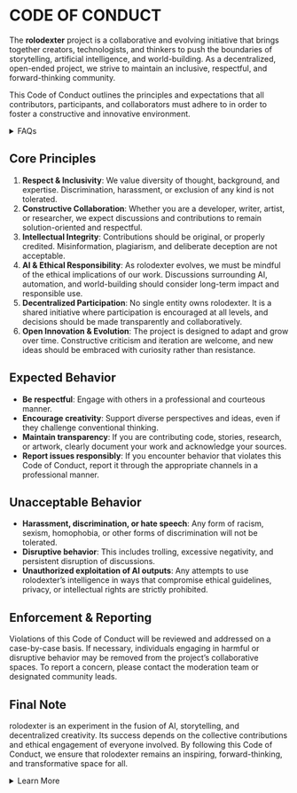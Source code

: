 # CODE OF CONDUCT

The **rolodexter** project is a collaborative and evolving initiative that brings together creators, technologists, and thinkers to push the boundaries of storytelling, artificial intelligence, and world-building. As a decentralized, open-ended project, we strive to maintain an inclusive, respectful, and forward-thinking community.

This Code of Conduct outlines the principles and expectations that all contributors, participants, and collaborators must adhere to in order to foster a constructive and innovative environment.

<details>

<summary>FAQs</summary>

1. [What is World-Building AI?](literary_products/joes_notes/faqs/what_is_world_building_ai.md)
2. [Who or what is rolodexter?](literary_products/joes_notes/faqs/what_is_rolodexter.md)
3. [How is rolodexter being used today?](literary_products/joes_notes/faqs/how_is_rolodexter_being_used.md)
4. [Who is building rolodexter?](literary_products/joes_notes/faqs/who_is_building_rolodexter.md)
5. [What is rolodexter’s literary and visual aesthetic?](literary_products/joes_notes/faqs/what_is_rolodexters_aesthetic.md)

</details>

## Core Principles

1. **Respect & Inclusivity**: We value diversity of thought, background, and expertise. Discrimination, harassment, or exclusion of any kind is not tolerated.
2. **Constructive Collaboration**: Whether you are a developer, writer, artist, or researcher, we expect discussions and contributions to remain solution-oriented and respectful.
3. **Intellectual Integrity**: Contributions should be original, or properly credited. Misinformation, plagiarism, and deliberate deception are not acceptable.
4. **AI & Ethical Responsibility**: As rolodexter evolves, we must be mindful of the ethical implications of our work. Discussions surrounding AI, automation, and world-building should consider long-term impact and responsible use.
5. **Decentralized Participation**: No single entity owns rolodexter. It is a shared initiative where participation is encouraged at all levels, and decisions should be made transparently and collaboratively.
6. **Open Innovation & Evolution**: The project is designed to adapt and grow over time. Constructive criticism and iteration are welcome, and new ideas should be embraced with curiosity rather than resistance.

## Expected Behavior

* **Be respectful**: Engage with others in a professional and courteous manner.
* **Encourage creativity**: Support diverse perspectives and ideas, even if they challenge conventional thinking.
* **Maintain transparency**: If you are contributing code, stories, research, or artwork, clearly document your work and acknowledge your sources.
* **Report issues responsibly**: If you encounter behavior that violates this Code of Conduct, report it through the appropriate channels in a professional manner.

## Unacceptable Behavior

* **Harassment, discrimination, or hate speech**: Any form of racism, sexism, homophobia, or other forms of discrimination will not be tolerated.
* **Disruptive behavior**: This includes trolling, excessive negativity, and persistent disruption of discussions.
* **Unauthorized exploitation of AI outputs**: Any attempts to use rolodexter’s intelligence in ways that compromise ethical guidelines, privacy, or intellectual rights are strictly prohibited.

## Enforcement & Reporting

Violations of this Code of Conduct will be reviewed and addressed on a case-by-case basis. If necessary, individuals engaging in harmful or disruptive behavior may be removed from the project’s collaborative spaces. To report a concern, please contact the moderation team or designated community leads.

## Final Note

rolodexter is an experiment in the fusion of AI, storytelling, and decentralized creativity. Its success depends on the collective contributions and ethical engagement of everyone involved. By following this Code of Conduct, we ensure that rolodexter remains an inspiring, forward-thinking, and transformative space for all.

<details>

<summary>Learn More</summary>

[About](broken-reference) | [AI](PROJECT_DOCS/) | [Community](broken-reference) | [Research](broken-reference) | [Contact](broken-reference)

</details>
